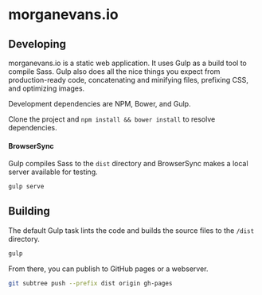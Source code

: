 # morganevans.io

## Developing

morganevans.io is a static web application. It uses Gulp as a build tool to compile Sass. Gulp also does all the nice things you expect from production-ready code, concatenating and minifying files, prefixing CSS, and optimizing images.

Development dependencies are NPM, Bower, and Gulp.

Clone the project and `npm install && bower install` to resolve dependencies.

#### BrowserSync

Gulp compiles Sass to the `dist` directory and BrowserSync makes a local server available for testing.

```bash
gulp serve
```

## Building

The default Gulp task lints the code and builds the source files to the `/dist` directory.

```bash
gulp
```

From there, you can publish to GitHub pages or a webserver.

```bash
git subtree push --prefix dist origin gh-pages
```